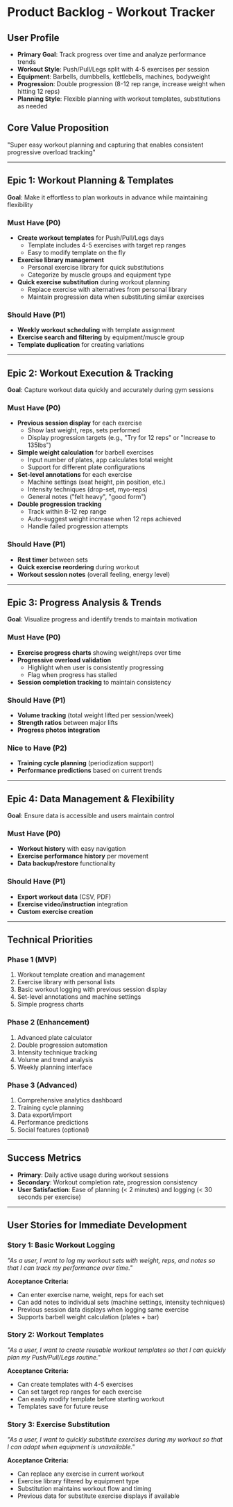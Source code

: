 # Product Backlog - Workout Tracker

## User Profile

- **Primary Goal**: Track progress over time and analyze performance trends
- **Workout Style**: Push/Pull/Legs split with 4-5 exercises per session
- **Equipment**: Barbells, dumbbells, kettlebells, machines, bodyweight
- **Progression**: Double progression (8-12 rep range, increase weight when hitting 12 reps)
- **Planning Style**: Flexible planning with workout templates, substitutions as needed

## Core Value Proposition

"Super easy workout planning and capturing that enables consistent progressive overload tracking"

---

## Epic 1: Workout Planning & Templates

**Goal**: Make it effortless to plan workouts in advance while maintaining flexibility

### Must Have (P0)

- **Create workout templates** for Push/Pull/Legs days
  - Template includes 4-5 exercises with target rep ranges
  - Easy to modify template on the fly
- **Exercise library management**
  - Personal exercise library for quick substitutions
  - Categorize by muscle groups and equipment type
- **Quick exercise substitution** during workout planning
  - Replace exercise with alternatives from personal library
  - Maintain progression data when substituting similar exercises

### Should Have (P1)

- **Weekly workout scheduling** with template assignment
- **Exercise search and filtering** by equipment/muscle group
- **Template duplication** for creating variations

---

## Epic 2: Workout Execution & Tracking

**Goal**: Capture workout data quickly and accurately during gym sessions

### Must Have (P0)

- **Previous session display** for each exercise
  - Show last weight, reps, sets performed
  - Display progression targets (e.g., "Try for 12 reps" or "Increase to 135lbs")
- **Simple weight calculation** for barbell exercises
  - Input number of plates, app calculates total weight
  - Support for different plate configurations
- **Set-level annotations** for each exercise
  - Machine settings (seat height, pin position, etc.)
  - Intensity techniques (drop-set, myo-reps)
  - General notes ("felt heavy", "good form")
- **Double progression tracking**
  - Track within 8-12 rep range
  - Auto-suggest weight increase when 12 reps achieved
  - Handle failed progression attempts

### Should Have (P1)

- **Rest timer** between sets
- **Quick exercise reordering** during workout
- **Workout session notes** (overall feeling, energy level)

---

## Epic 3: Progress Analysis & Trends

**Goal**: Visualize progress and identify trends to maintain motivation

### Must Have (P0)

- **Exercise progress charts** showing weight/reps over time
- **Progressive overload validation**
  - Highlight when user is consistently progressing
  - Flag when progress has stalled
- **Session completion tracking** to maintain consistency

### Should Have (P1)

- **Volume tracking** (total weight lifted per session/week)
- **Strength ratios** between major lifts
- **Progress photos integration**

### Nice to Have (P2)

- **Training cycle planning** (periodization support)
- **Performance predictions** based on current trends

---

## Epic 4: Data Management & Flexibility

**Goal**: Ensure data is accessible and users maintain control

### Must Have (P0)

- **Workout history** with easy navigation
- **Exercise performance history** per movement
- **Data backup/restore** functionality

### Should Have (P1)

- **Export workout data** (CSV, PDF)
- **Exercise video/instruction** integration
- **Custom exercise creation**

---

## Technical Priorities

### Phase 1 (MVP)

1. Workout template creation and management
2. Exercise library with personal lists
3. Basic workout logging with previous session display
4. Set-level annotations and machine settings
5. Simple progress charts

### Phase 2 (Enhancement)

1. Advanced plate calculator
2. Double progression automation
3. Intensity technique tracking
4. Volume and trend analysis
5. Weekly planning interface

### Phase 3 (Advanced)

1. Comprehensive analytics dashboard
2. Training cycle planning
3. Data export/import
4. Performance predictions
5. Social features (optional)

---

## Success Metrics

- **Primary**: Daily active usage during workout sessions
- **Secondary**: Workout completion rate, progression consistency
- **User Satisfaction**: Ease of planning (< 2 minutes) and logging (< 30 seconds per exercise)

---

## User Stories for Immediate Development

### Story 1: Basic Workout Logging

*"As a user, I want to log my workout sets with weight, reps, and notes so that I can track my performance over time."*

**Acceptance Criteria:**
- Can enter exercise name, weight, reps for each set
- Can add notes to individual sets (machine settings, intensity techniques)
- Previous session data displays when logging same exercise
- Supports barbell weight calculation (plates + bar)

### Story 2: Workout Templates

*"As a user, I want to create reusable workout templates so that I can quickly plan my Push/Pull/Legs routine."*

**Acceptance Criteria:**
- Can create templates with 4-5 exercises
- Can set target rep ranges for each exercise
- Can easily modify template before starting workout
- Templates save for future reuse

### Story 3: Exercise Substitution

*"As a user, I want to quickly substitute exercises during my workout so that I can adapt when equipment is unavailable."*

**Acceptance Criteria:**
- Can replace any exercise in current workout
- Exercise library filtered by equipment type
- Substitution maintains workout flow and timing
- Previous data for substitute exercise displays if available
